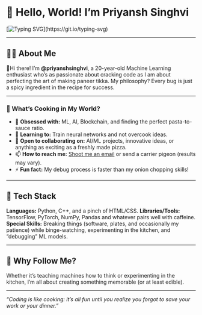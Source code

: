 # 🍝 Hello, World! I’m Priyansh Singhvi  

[![Typing SVG](https://readme-typing-svg.demolab.com?font=Fira+Code&size=24&duration=4000&pause=1000&color=FF5733&center=true&vCenter=true&width=600&lines=Coder+by+day%2C+Chef+by+night!;Aspiring+ML+engineer+on+a+roll!)](https://git.io/typing-svg)

---

## 🧑‍💻 About Me  

👋Hi there! I’m **@priyanshsinghvi**, a 20-year-old Machine Learning enthusiast who’s as passionate about cracking code as I am about perfecting the art of making paneer tikka. My philosophy? Every bug is just a spicy ingredient in the recipe for success. 

---

### 🍳 What’s Cooking in My World?  
- 👀 **Obsessed with:** ML, AI, Blockchain, and finding the perfect pasta-to-sauce ratio.  
- 🌱 **Learning to:** Train neural networks and not overcook ideas.    
- 💞️ **Open to collaborating on:** AI/ML projects, innovative ideas, or anything as exciting as a freshly made pizza.  
- 📫 **How to reach me:** [Shoot me an email](mailto:priyanshsinghvi0308@gmail.com) or send a carrier pigeon (results may vary).    
- ⚡ **Fun fact:** My debug process is faster than my onion chopping skills!  

---

## 🔧 Tech Stack  
**Languages:** Python, C++, and a pinch of HTML/CSS.
**Libraries/Tools:** TensorFlow, PyTorch, NumPy, Pandas and whatever pairs well with caffeine.
**Special Skills:** Breaking things (software, plates, and occasionally my patience) while binge-watching, experimenting in the kitchen, and “debugging” ML models.

---

## 🥂 Why Follow Me?  
Whether it’s teaching machines how to think or experimenting in the kitchen, I’m all about creating something memorable (or at least edible).  

---
*“Coding is like cooking: it’s all fun until you realize you forgot to save your work or your dinner.”*  
